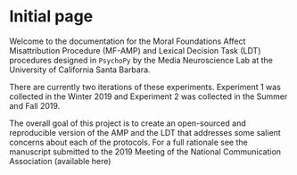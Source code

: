 # Initial page

Welcome to the documentation for the Moral Foundations Affect Misattribution Procedure \(MF-AMP\) and Lexical Decision Task \(LDT\) procedures designed in `PsychoPy` by the Media Neuroscience Lab at the University of California Santa Barbara. 

There are currently two iterations of these experiments. Experiment 1 was collected in the Winter 2019 and Experiment 2 was collected in the Summer and Fall 2019.

The overall goal of this project is to create an open-sourced and reproducible version of the AMP and the LDT that addresses some salient concerns about each of the protocols. For a full rationale see the manuscript submitted to the 2019 Meeting of the National Communication Association \(available here\) 

